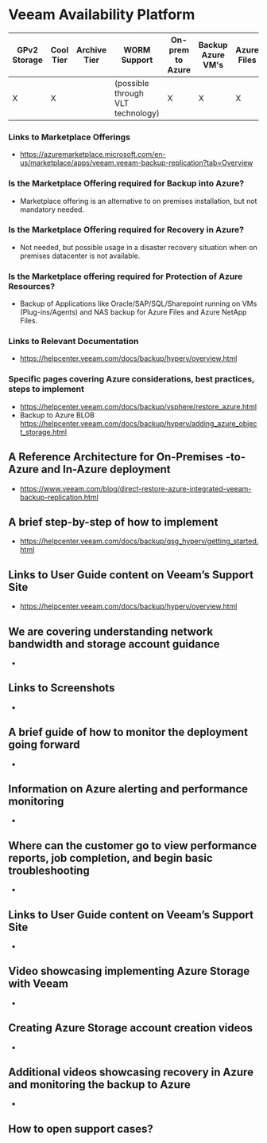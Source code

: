 # Veeam Availability Platform

| GPv2 Storage |  Cool Tier | Archive Tier | WORM Support | On-prem to Azure | Backup Azure VM's | Azure Files | Backup Azure Blob |
|--------------|------------|--------------|--------------|------------------|-------------------|-------------|-------------------|
|X             |X           |              |(possible<br>through VLT<br>technology)|X                 |X                  |X            |X                  |

### Links to Marketplace Offerings
- https://azuremarketplace.microsoft.com/en-us/marketplace/apps/veeam.veeam-backup-replication?tab=Overview

### Is the Marketplace Offering required for Backup into Azure?
- Marketplace offering is an alternative to on premises installation, but not mandatory needed.

### Is the Marketplace Offering required for Recovery in Azure?
- Not needed, but possible usage in a disaster recovery situation when on premises datacenter is not available.

### Is the Marketplace offering required for Protection of Azure Resources?
- Backup of Applications like Oracle/SAP/SQL/Sharepoint running on VMs (Plug-ins/Agents) and NAS backup for Azure Files and Azure NetApp Files.

### Links to Relevant Documentation
- https://helpcenter.veeam.com/docs/backup/hyperv/overview.html

### Specific pages covering Azure considerations, best practices, steps to implement
- https://helpcenter.veeam.com/docs/backup/vsphere/restore_azure.html
- Backup to Azure BLOB https://helpcenter.veeam.com/docs/backup/hyperv/adding_azure_object_storage.html

## A Reference Architecture for On-Premises -to-Azure and In-Azure deployment
- https://www.veeam.com/blog/direct-restore-azure-integrated-veeam-backup-replication.html

## A brief step-by-step of how to implement
- https://helpcenter.veeam.com/docs/backup/qsg_hyperv/getting_started.html

## Links to User Guide content on Veeam’s Support Site
- https://helpcenter.veeam.com/docs/backup/hyperv/overview.html

## We are covering understanding network bandwidth and storage account guidance
-

## Links to Screenshots
- 

## A brief guide of how to monitor the deployment going forward
-

## Information on Azure alerting and performance monitoring
-

## Where can the customer go to view performance reports, job completion, and begin basic troubleshooting
-

## Links to User Guide content on Veeam’s Support Site
-

## Video showcasing implementing Azure Storage with Veeam
-

## Creating Azure Storage account creation videos
-

## Additional videos showcasing recovery in Azure and monitoring the backup to Azure
-

## How to open support cases?
